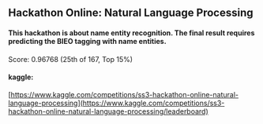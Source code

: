 ## Hackathon Online: Natural Language Processing

#### This hackathon is about name entity recognition. The final result requires predicting the BIEO tagging with name entities. 

####
####
Score: 0.96768 (25th of 167, Top 15%)

####
#### kaggle:
[https://www.kaggle.com/competitions/ss3-hackathon-online-natural-language-processing](https://www.kaggle.com/competitions/ss3-hackathon-online-natural-language-processing/leaderboard)
